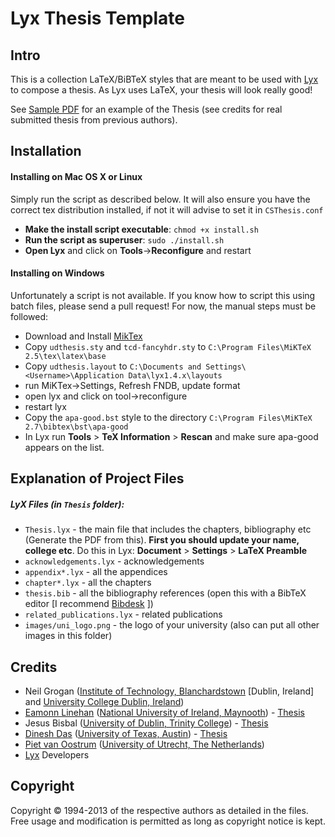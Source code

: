 # Lyx Thesis Template

## Intro

This is a collection LaTeX/BiBTeX styles that are meant to be used with [Lyx][] to compose a thesis. As Lyx uses LaTeX, your thesis will look really good!

See [Sample PDF][PDF] for an example of the Thesis (see credits for real submitted thesis from previous authors).  

## Installation

#### Installing on Mac OS X or Linux
Simply run the script as described below. It will also ensure you have the correct tex distribution installed, if not it will advise to set it in `CSThesis.conf`

* **Make the install script executable**: `chmod +x install.sh`
* **Run the script as superuser**: `sudo ./install.sh`
* **Open Lyx** and click on **Tools**->**Reconfigure** and restart

#### Installing on Windows
Unfortunately a script is not available. If you know how to script this using batch files, please send a pull request! For now, the manual steps must be followed:

* Download and Install [MikTex]
* Copy `udthesis.sty` and `tcd-fancyhdr.sty` to `C:\Program Files\MiKTeX 2.5\tex\latex\base`
* Copy `udthesis.layout` to `C:\Documents and Settings\<Username>\Application Data\lyx1.4.x\layouts`
* run MiKTex->Settings, Refresh FNDB, update format
* open lyx and click on tool->reconfigure
* restart lyx
* Copy the `apa-good.bst` style to the directory `C:\Program Files\MiKTeX 2.7\bibtex\bst\apa-good`
* In Lyx run **Tools** > **TeX Information** > **Rescan** and make sure apa-good appears on the list.

## Explanation of Project Files

##### LyX Files (in `Thesis` folder):

* `Thesis.lyx` - the main file that includes the chapters, bibliography etc (Generate the PDF from this). **First you should update your name, college etc**. Do this in Lyx: **Document** > **Settings** > **LaTeX Preamble**
* `acknowledgements.lyx` - acknowledgements
* `appendix*.lyx` - all the appendices
* `chapter*.lyx` - all the chapters 
* `thesis.bib` - all the bibliography references (open this with a BibTeX editor [I recommend [Bibdesk][] ])
* `related_publications.lyx` - related publications
* `images/uni_logo.png` - the logo of your university (also can put all other images in this folder)


## Credits
* Neil Grogan ([Institute of Technology, Blanchardstown][ITB] [Dublin, Ireland] and [University College Dublin, Ireland][UCD])
* [Eamonn Linehan] ([National University of Ireland, Maynooth][NUIM]) - [Thesis][ELThesis]
* Jesus Bisbal ([University of Dublin, Trinity College][TCD]) - [Thesis][JBThesis]
* [Dinesh Das][] ([University of Texas, Austin][UTA]) - [Thesis][DDThesis]
* [Piet van Oostrum][] ([University of Utrecht, The Netherlands][UU])
* [Lyx][] Developers

## Copyright 
Copyright &copy; 1994-2013 of the respective authors as detailed in the files. Free usage and modification is permitted as long as copyright notice is kept.

[Lyx]: http://www.lyx.org
[PDF]: Sample.pdf
[Eamonn Linehan]: http://www.dsg.cs.tcd.ie/~linehane/lyx/
[ITB]: http://www.itb.ie
[UCD]: http://www.ucd.ie
[TCD]: http://www.tcd.ie
[NUIM]: http://www.nuim.ie
[Dinesh Das]: mailto:ddas@cs.utexas.edu
[Piet van Oostrum]: mailto:piet@cs.ruu.nl
[UTA]: http://www.utexas.edu
[UU]: http://www.uu.nl
[MikTex]: http://www.miktex.org/download
[Bibdesk]: http://bibdesk.sourceforge.net/
[JBThesis]: http://www.tara.tcd.ie/bitstream/2262/797/1/TCD-CS-2001-03.pdf
[ELThesis]: https://www.cs.tcd.ie/publications/tech-reports/reports.04/TCD-CS-2004-46.pdf
[DDThesis]: http://www.cs.utexas.edu/ftp/predator/das-thesis.pdf
